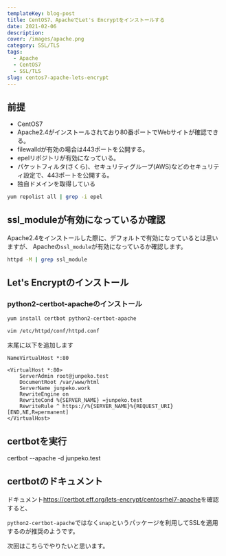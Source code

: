 ```yaml
---
templateKey: blog-post
title: CentOS7、ApacheでLet's Encryptをインストールする
date: 2021-02-06
description: 
cover: /images/apache.png
category: SSL/TLS
tags:
  - Apache
  - CentOS7
  - SSL/TLS
slug: centos7-apache-lets-encrypt
---
```


## 前提

- CentOS7
- Apache2.4がインストールされており80番ポートでWebサイトが確認できる。
- filewalldが有効の場合は443ポートを公開する。
- epelリポジトリが有効になっている。
- パケットフィルタ(さくら)、セキュリティグループ(AWS)などのセキュリティ設定で、443ポートを公開する。
- 独自ドメインを取得している

```bash
yum repolist all | grep -i epel
```
## ssl_moduleが有効になっているか確認

Apache2.4をインストールした際に、デフォルトで有効になっているとは思いますが、
Apacheの`ssl_module`が有効になっているか確認します。

```bash
httpd -M | grep ssl_module
```

## Let's Encryptのインストール

### python2-certbot-apacheのインストール

```bash
yum install certbot python2-certbot-apache
```

```bash
vim /etc/httpd/conf/httpd.conf
```

末尾に以下を追加します

```apacheconf
NameVirtualHost *:80

<VirtualHost *:80>
    ServerAdmin root@junpeko.test
    DocumentRoot /var/www/html
    ServerName junpeko.work
    RewriteEngine on
    RewriteCond %{SERVER_NAME} =junpeko.test
    RewriteRule ^ https://%{SERVER_NAME}%{REQUEST_URI} [END,NE,R=permanent]
</VirtualHost>
```
## certbotを実行

certbot --apache -d junpeko.test

## certbotのドキュメント

ドキュメント<https://certbot.eff.org/lets-encrypt/centosrhel7-apache>を確認すると、

`python2-certbot-apache`ではなく`snap`というパッケージを利用してSSLを適用するのが推奨のようです。

次回はこちらでやりたいと思います。